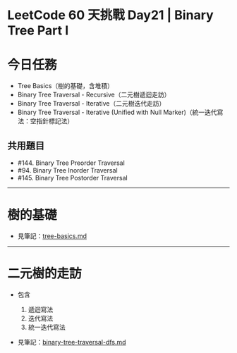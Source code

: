 # LeetCode 60 天挑戰 Day21 | Binary Tree Part I

# 今日任務

- Tree Basics（樹的基礎，含堆積）
- Binary Tree Traversal - Recursive（二元樹遞迴走訪）
- Binary Tree Traversal - Iterative（二元樹迭代走訪）
- Binary Tree Traversal - Iterative (Unified with Null Marker)（統一迭代寫法：空指針標記法）

## 共用題目
- #144. Binary Tree Preorder Traversal
- #94. Binary Tree Inorder Traversal
- #145. Binary Tree Postorder Traversal

---

# 樹的基礎

- 見筆記：[tree-basics.md](../topics/tree-basics.md)

--- 

# 二元樹的走訪

- 包含
  1. 遞迴寫法
  2. 迭代寫法
  3. 統一迭代寫法
  
- 見筆記：[binary-tree-traversal-dfs.md](../topics/binary-tree-traversal-dfs.md)